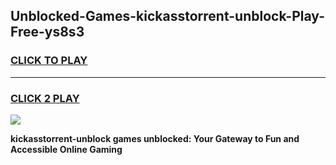 
## Unblocked-Games-kickasstorrent-unblock-Play-Free-ys8s3
<h3>
<a href="https://premium76.site?title=kickasstorrent-unblock&ref=18A1">CLICK TO PLAY</a></h3>
<hr>

<h3>
<a href="https://premium76.site?title=kickasstorrent-unblock&ref=18A1">CLICK 2 PLAY</a>
  
</h3>

<a href="https://premium76.site?title=kickasstorrent-unblock&ref=18A1"><img src="https://clearcache.store/games.png"></a>


**kickasstorrent-unblock games unblocked: Your Gateway to Fun and Accessible Online Gaming**
